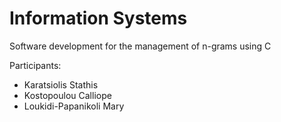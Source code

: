 # Information Systems

Software development for the management of n-grams using C

Participants:

- Karatsiolis Stathis
- Kostopoulou Calliope
- Loukidi-Papanikoli Mary
